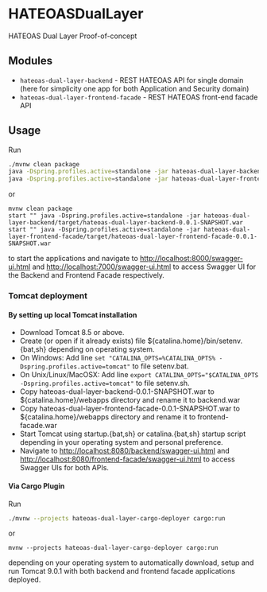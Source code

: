 # HATEOASDualLayer
HATEOAS Dual Layer Proof-of-concept

## Modules
* `hateoas-dual-layer-backend` - REST HATEOAS API for single domain (here for simplicity one app for both Application and Security domain)
* `hateoas-dual-layer-frontend-facade` - REST HATEOAS front-end facade API

## Usage

Run

```bash
./mvnw clean package
java -Dspring.profiles.active=standalone -jar hateoas-dual-layer-backend/target/hateoas-dual-layer-backend-0.0.1-SNAPSHOT.war &
java -Dspring.profiles.active=standalone -jar hateoas-dual-layer-frontend-facade/target/hateoas-dual-layer-frontend-facade-0.0.1-SNAPSHOT.war &
```

or

```shell
mvnw clean package
start "" java -Dspring.profiles.active=standalone -jar hateoas-dual-layer-backend/target/hateoas-dual-layer-backend-0.0.1-SNAPSHOT.war
start "" java -Dspring.profiles.active=standalone -jar hateoas-dual-layer-frontend-facade/target/hateoas-dual-layer-frontend-facade-0.0.1-SNAPSHOT.war
```

to start the applications and navigate to [http://localhost:8000/swagger-ui.html](http://localhost:8000/swagger-ui.html) and [http://localhost:7000/swagger-ui.html](http://localhost:7000/swagger-ui.html)
to access Swagger UI for the Backend and Frontend Facade respectively.

### Tomcat deployment

#### By setting up local Tomcat installation

* Download Tomcat 8.5 or above.
* Create (or open if it already exists) file ${catalina.home}/bin/setenv.{bat,sh} depending on operating system.
* On Windows: Add line `set "CATALINA_OPTS=%CATALINA_OPTS% -Dspring.profiles.active=tomcat"` to file setenv.bat.
* On Unix/Linux/MacOSX: Add line `export CATALINA_OPTS="$CATALINA_OPTS -Dspring.profiles.active=tomcat"` to file setenv.sh.
* Copy hateoas-dual-layer-backend-0.0.1-SNAPSHOT.war to ${catalina.home}/webapps directory and rename it to backend.war
* Copy hateoas-dual-layer-frontend-facade-0.0.1-SNAPSHOT.war to ${catalina.home}/webapps directory and rename it to frontend-facade.war
* Start Tomcat using startup.{bat,sh} or catalina.{bat,sh} startup script depending in your operating system and personal preference.
* Navigate to [http://localhost:8080/backend/swagger-ui.html](http://localhost:8080/backend/swagger-ui.html) and [http://localhost:8080/frontend-facade/swagger-ui.html](http://localhost:8080/frontend-facade/swagger-ui.html) 
to access Swagger UIs for both APIs.

#### Via Cargo Plugin

Run 

```bash
./mvnw --projects hateoas-dual-layer-cargo-deployer cargo:run
```

or 

```shell
mvnw --projects hateoas-dual-layer-cargo-deployer cargo:run
```

depending on your operating system to automatically download, setup and run Tomcat 9.0.1 with both backend and frontend facade applications deployed.
